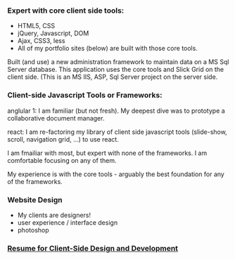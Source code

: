 
### Expert with core client side tools:
- HTML5, CSS
- jQuery, Javascript, DOM
- Ajax, CSS3, less
- All of my portfolio sites (below) are built with those core tools.

Built (and use) a new administration framework to maintain data on a MS Sql Server database.  This application uses the core tools and Slick Grid on the client side.  (This is an MS IIS, ASP, Sql Server project on the server side.

### Client-side Javascript Tools or Frameworks:

anglular 1: I am familiar (but not fresh).  My deepest dive was to prototype a collaborative document manager.

react: I am re-factoring my library of client side javascript tools (slide-show, scroll, navigation grid, ...) to use react.

I am fmailiar with most, but expert with none of the frameworks.  I am comfortable focusing on any of them.

My experience is with the core tools - arguably the best foundation for any of the frameworks.

### Website Design
- My clients are designers!
- user experience / interface design
- photoshop

### [Resume for Client-Side Design and Development](/resume-clientside.hmd)
